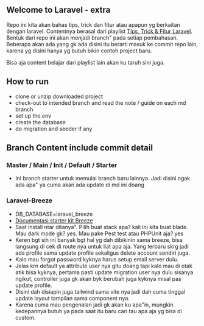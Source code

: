 ## Welcome to Laravel - extra

Repo ini kita akan bahas tips, trick dan fitur atau apapun yg berkaitan dengan laravel. Contentnya berasal dari playlist [Tips, Trick & Fitur Laravel](https://www.youtube.com/playlist?list=PLnrs9DcLyeJTWHAVN0ZhzsnuqSzTS_tp1). Bentuk dari repo ini akan menjadi branch" pada setiap pembahasan. Beberapa akan ada yang gk ada disini itu berarti masuk ke commit repo lain, karena yg disini hanya yg butuh bikin contoh project baru.

Bisa aja content belajar dari playlist lain akan ku taruh sini juga.

## How to run

-   clone or unzip downloaded project
-   check-out to intended branch and read the note / guide on each md branch
-   set up the env
-   create the database
-   do migration and seeder if any

## Branch Content include commit detail

### Master / Main / Init / Default / Starter

-   Ini branch starter untuk memulai branch baru lainnya. Jadi disini ngak ada apa" ya cuma akan ada update di md ini doang

### Laravel-Breeze

-   DB_DATABASE=laravel_breeze
-   [Documentasi starter kit Breeze](https://laravel.com/docs/9.x/starter-kits#laravel-breeze)
-   Saat install ntar ditanya". Pilih buat stack apa? kali ini kita buat blade. Mau dark mode gk? yes. Mau pake Pest test atau PHPUnit aja? yes
-   Keren bgt sih ini banyak bgt hal yg dah dibikinin sama breeze, bisa langsung di cek di route nya untuk liat apa aja. Yang terbaru skrg jadi ada profile sama update profile sekaligus delete account sendiri juga.
-   Kalo mau forgot password kyknya harus setup email server dulu.
-   Jelas krn default ya attribute user nya gitu doang tapi kalo mau di otak atik bisa kyknya, pertama pasti update migration user nya dulu sisanya ngikut, controller juga gk akan byk berubah juga kyknya misal pas update profile.
-   Disini dah disiapin juga tailwind sama vite nya jadi dah cuma tinggal update layout tampilan sama component nya.
-   Karena cuma mau pengenalan jadi gk akan ku apa"in, mungkin kedepannya butuh ya pada saat itu baru cari tau apa aja yg bisa di custom.
